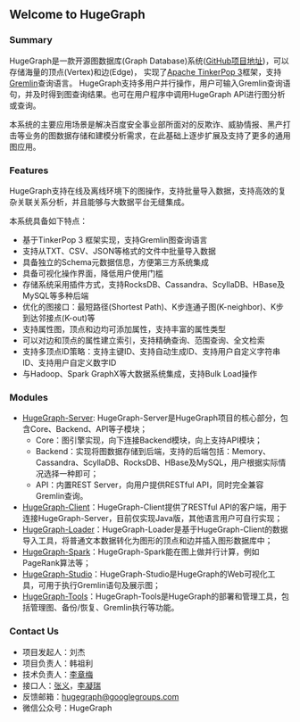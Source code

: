 ## Welcome to HugeGraph

### Summary

HugeGraph是一款开源图数据库(Graph Database)系统([GitHub项目地址](https://github.com/hugegraph/hugegraph))，可以存储海量的顶点(Vertex)和边(Edge)，
实现了[Apache TinkerPop 3](https://tinkerpop.apache.org)框架，支持[Gremlin](https://tinkerpop.apache.org/gremlin.html)查询语言。
HugeGraph支持多用户并行操作，用户可输入Gremlin查询语句，并及时得到图查询结果。也可在用户程序中调用HugeGraph API进行图分析或查询。

本系统的主要应用场景是解决百度安全事业部所面对的反欺诈、威胁情报、黑产打击等业务的图数据存储和建模分析需求，在此基础上逐步扩展及支持了更多的通用图应用。

### Features

HugeGraph支持在线及离线环境下的图操作，支持批量导入数据，支持高效的复杂关联关系分析，并且能够与大数据平台无缝集成。

本系统具备如下特点：  

- 基于TinkerPop 3 框架实现，支持Gremlin图查询语言
- 支持从TXT、CSV、JSON等格式的文件中批量导入数据
- 具备独立的Schema元数据信息，方便第三方系统集成
- 具备可视化操作界面，降低用户使用门槛
- 存储系统采用插件方式，支持RocksDB、Cassandra、ScyllaDB、HBase及MySQL等多种后端
- 优化的图接口：最短路径(Shortest Path)、K步连通子图(K-neighbor)、K步到达邻接点(K-out)等
- 支持属性图，顶点和边均可添加属性，支持丰富的属性类型
- 可以对边和顶点的属性建立索引，支持精确查询、范围查询、全文检索
- 支持多顶点ID策略：支持主键ID、支持自动生成ID、支持用户自定义字符串ID、支持用户自定义数字ID
- 与Hadoop、Spark GraphX等大数据系统集成，支持Bulk Load操作

### Modules

- [HugeGraph-Server](quickstart/hugegraph-server.md): HugeGraph-Server是HugeGraph项目的核心部分，包含Core、Backend、API等子模块；
  - Core：图引擎实现，向下连接Backend模块，向上支持API模块；
  - Backend：实现将图数据存储到后端，支持的后端包括：Memory、Cassandra、ScyllaDB、RocksDB、HBase及MySQL，用户根据实际情况选择一种即可；
  - API：内置REST Server，向用户提供RESTful API，同时完全兼容Gremlin查询。
- [HugeGraph-Client](quickstart/hugegraph-client.md)：HugeGraph-Client提供了RESTful API的客户端，用于连接HugeGraph-Server，目前仅实现Java版，其他语言用户可自行实现；
- [HugeGraph-Loader](quickstart/hugegraph-loader.md)：HugeGraph-Loader是基于HugeGraph-Client的数据导入工具，将普通文本数据转化为图形的顶点和边并插入图形数据库中；
- [HugeGraph-Spark](quickstart/hugegraph-spark.md)：HugeGraph-Spark能在图上做并行计算，例如PageRank算法等；
- [HugeGraph-Studio](quickstart/hugegraph-studio.md)：HugeGraph-Studio是HugeGraph的Web可视化工具，可用于执行Gremlin语句及展示图；
- [HugeGraph-Tools](quickstart/hugegraph-tools.md)：HugeGraph-Tools是HugeGraph的部署和管理工具，包括管理图、备份/恢复、Gremlin执行等功能。

### Contact Us

- 项目发起人：刘杰
- 项目负责人：韩祖利
- 技术负责人：[李章梅](https://github.com/javeme)
- 接口人：[张义](https://github.com/zhoney)，[李凝瑞](https://github.com/Linary)
- 反馈邮箱：[hugegraph@googlegroups.com](mailto:hugegraph@googlegroups.com)
- 微信公众号：HugeGraph
